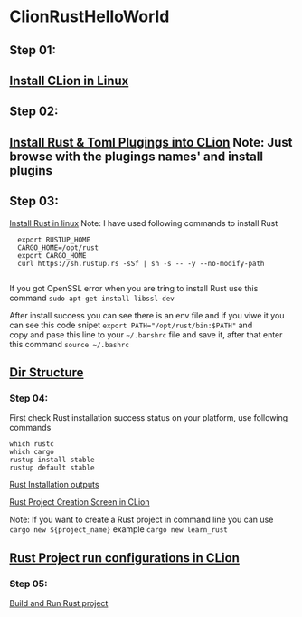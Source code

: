 # ClionRustHelloWorld
## Step 01:
[Install CLion in Linux ](https://www.jetbrains.com/clion/download/#section=linux)
--------------------------------------------------------------------------------------------------------------------------

## Step 02:
[Install Rust & Toml Plugings into CLion](https://github.com/damithuoc/ClionRustHelloWorld/blob/master/asserts/CLion-Rust-Toml-Pluging.png)  Note: Just browse with the plugings names' and install plugins
--------------------------------------------------------------------------------------------------------------------------
## Step 03:
[Install Rust in linux](https://doc.rust-lang.org/book/2018-edition/ch01-01-installation.html)
Note: I have used following commands to install Rust
```RUSTUP_HOME=/opt/rust
  export RUSTUP_HOME
  CARGO_HOME=/opt/rust
  export CARGO_HOME
  curl https://sh.rustup.rs -sSf | sh -s -- -y --no-modify-path
  
```
If you got OpenSSL error when you are tring to install Rust use this command `sudo apt-get install libssl-dev` 

After install success you can see there is an env file and if you viwe it you can see this code snipet `export PATH="/opt/rust/bin:$PATH"` and  
copy and pase this line to your `~/.barshrc` file and save it, after that enter this command `source ~/.bashrc`

[Dir Structure](https://github.com/damithuoc/ClionRustHelloWorld/blob/master/asserts/Rust-DIR-Structure.png)
----------------------------------------------------------------------------------------------------------------------------
### Step 04: 
First check Rust installation success status on your platform, use following commands
```which rustup 
which rustc
which cargo
rustup install stable
rustup default stable
```
[Rust Installation outputs](https://github.com/damithuoc/ClionRustHelloWorld/blob/master/asserts/Rust-Install-Success-Opuputs.png)

[Rust Project Creation Screen in CLion](https://github.com/damithuoc/ClionRustHelloWorld/blob/master/asserts/Initilize_rust-pjojec.png)

Note: If you want to create a Rust project in command line you can use `cargo new ${project_name}` example `cargo new learn_rust`

[Rust Project run configurations in CLion](https://github.com/damithuoc/ClionRustHelloWorld/blob/master/asserts/Clion-Rust-Run-Configurations.png)
----------------------------------------------------------------------------------------------------------------------------
### Step 05: 
[Build and Run Rust project](https://github.com/damithuoc/ClionRustHelloWorld/blob/master/asserts/Basic%20Cargo%20Coammnds.png)
